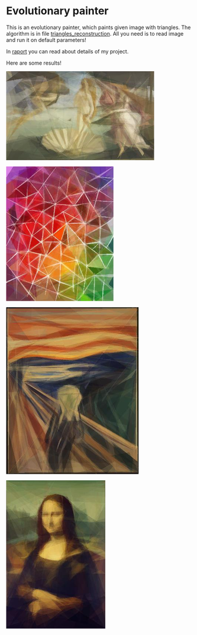 
# Evolutionary painter

This is an evolutionary painter, which paints given image with triangles.
The algorithm is in file [triangles_reconstruction](https://github.com/happypio/Evolutionary-Painter/blob/master/triangles_reconstruction.ipynb). All you need is to read image and run it on default parameters!

In [raport](https://github.com/happypio/Evolutionary-Painter/blob/master/triangles_raport.pdf) you can read about details of my project. 

Here are some results!

![venus reconstruction](https://github.com/happypio/Evolutionary-Painter/blob/master/venus.jpg)

![triangles](https://github.com/happypio/Evolutionary-Painter/blob/master/triangles.jpg)

![scream](https://github.com/happypio/Evolutionary-Painter/blob/master/scream.jpg)

![mona lisa](https://github.com/happypio/Evolutionary-Painter/blob/master/mona_lisa.jpg)
